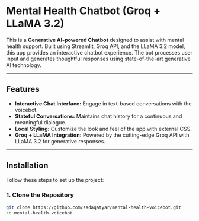 # Mental Health Chatbot (Groq + LLaMA 3.2)

This is a **Generative AI-powered Chatbot** designed to assist with mental health support. Built using Streamlit, Groq API, and the LLaMA 3.2 model, this app provides an interactive chatbot experience. The bot processes user input and generates thoughtful responses using state-of-the-art generative AI technology.

---

## Features

- **Interactive Chat Interface:** Engage in text-based conversations with the voicebot.
- **Stateful Conversations:** Maintains chat history for a continuous and meaningful dialogue.
- **Local Styling:** Customize the look and feel of the app with external CSS.
- **Groq + LLaMA Integration:** Powered by the cutting-edge Groq API with LLaMA 3.2 for generative responses.

---

## Installation

Follow these steps to set up the project:

### 1. Clone the Repository
```bash
git clone https://github.com/sadaqatyar/mental-health-voicebot.git
cd mental-health-voicebot
